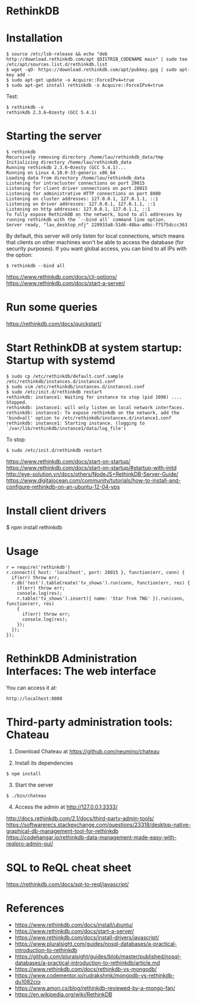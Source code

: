 RethinkDB
===========

# Installation

```
$ source /etc/lsb-release && echo "deb http://download.rethinkdb.com/apt $DISTRIB_CODENAME main" | sudo tee /etc/apt/sources.list.d/rethinkdb.list
$ wget -qO- https://download.rethinkdb.com/apt/pubkey.gpg | sudo apt-key add -
$ sudo apt-get update -o Acquire::ForceIPv4=true
$ sudo apt-get install rethinkdb -o Acquire::ForceIPv4=true
```

Test:

```
$ rethinkdb -v
rethinkdb 2.3.6~0zesty (GCC 5.4.1)
```

# Starting the server

```
$ rethinkdb
Recursively removing directory /home/lau/rethinkdb_data/tmp
Initializing directory /home/lau/rethinkdb_data
Running rethinkdb 2.3.6~0zesty (GCC 5.4.1)...
Running on Linux 4.10.0-33-generic x86_64
Loading data from directory /home/lau/rethinkdb_data
Listening for intracluster connections on port 29015
Listening for client driver connections on port 28015
Listening for administrative HTTP connections on port 8080
Listening on cluster addresses: 127.0.0.1, 127.0.1.1, ::1
Listening on driver addresses: 127.0.0.1, 127.0.1.1, ::1
Listening on http addresses: 127.0.0.1, 127.0.1.1, ::1
To fully expose RethinkDB on the network, bind to all addresses by running rethinkdb with the `--bind all` command line option.
Server ready, "lau_desktop_nfj" 228933a8-51d6-48ba-a0bc-f7575dccc363
```

By default, this server will only listen for local connections, which means that clients on other machines won't be able to access the database (for security purposes). If you want global access, you can bind to all IPs with the option:

```
$ rethinkdb --bind all
```

https://www.rethinkdb.com/docs/cli-options/
https://www.rethinkdb.com/docs/start-a-server/

# Run some queries

https://rethinkdb.com/docs/quickstart/

# Start RethinkDB at system startup: Startup with systemd

```
$ sudo cp /etc/rethinkdb/default.conf.sample /etc/rethinkdb/instances.d/instance1.conf
$ sudo vim /etc/rethinkdb/instances.d/instance1.conf
$ sudo /etc/init.d/rethinkdb restart
rethinkdb: instance1: Waiting for instance to stop (pid 1098) .... Stopped.
rethinkdb: instance1: will only listen on local network interfaces.
rethinkdb: instance1: To expose rethinkdb on the network, add the 'bind=all' option to /etc/rethinkdb/instances.d/instance1.conf
rethinkdb: instance1: Starting instance. (logging to `/var/lib/rethinkdb/instance1/data/log_file')
```

To stop:

```
$ sudo /etc/init.d/rethinkdb restart
```

https://www.rethinkdb.com/docs/start-on-startup/
https://www.rethinkdb.com/docs/start-on-startup/#startup-with-initd
http://eye-solution.vn/docs/others/NodeJS+RethinkDB-Server-Guide/
https://www.digitalocean.com/community/tutorials/how-to-install-and-configure-rethinkdb-on-an-ubuntu-12-04-vps

# Install client drivers

$ npm install rethinkdb

# Usage

```
r = require('rethinkdb')
r.connect({ host: 'localhost', port: 28015 }, function(err, conn) {
  if(err) throw err;
  r.db('test').tableCreate('tv_shows').run(conn, function(err, res) {
    if(err) throw err;
    console.log(res);
    r.table('tv_shows').insert({ name: 'Star Trek TNG' }).run(conn, function(err, res)
    {
      if(err) throw err;
      console.log(res);
    });
  });
});
```

# RethinkDB Administration Interfaces: The web interface

You can access it at:

```
http://localhost:8080
```

# Third-party administration tools: Chateau

1. Download Chateau at https://github.com/neumino/chateau

2. Install its dependencies

```
$ npm install
```

3. Start the server

```
$ ./bin/chateau
```

4. Access the admin at http://127.0.0.1:3333/

http://docs.rethinkdb.com/2.1/docs/third-party-admin-tools/
https://softwarerecs.stackexchange.com/questions/23318/desktop-native-graphical-db-management-tool-for-rethinkdb
https://codehangar.io/rethinkdb-data-management-made-easy-with-reqlpro-admin-gui/

# SQL to ReQL cheat sheet

https://rethinkdb.com/docs/sql-to-reql/javascript/

# References

* https://www.rethinkdb.com/docs/install/ubuntu/
* https://www.rethinkdb.com/docs/start-a-server/
* https://www.rethinkdb.com/docs/install-drivers/javascript/
* https://www.pluralsight.com/guides/nosql-databases/a-practical-introduction-to-rethinkdb
* https://github.com/pluralsight/guides/blob/master/published/nosql-databases/a-practical-introduction-to-rethinkdb/article.md
* https://www.rethinkdb.com/docs/rethinkdb-vs-mongodb/
* https://www.codementor.io/rudrakshmk/mongodb-vs-rethinkdb-du1082cio
* https://www.amon.cx/blog/rethinkdb-reviewed-by-a-mongo-fan/
* https://en.wikipedia.org/wiki/RethinkDB
